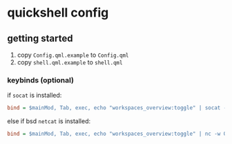 # quickshell config

## getting started

1. copy `Config.qml.example` to `Config.qml`
2. copy `shell.qml.example` to `shell.qml`

### keybinds (optional)

if `socat` is installed:

```ini
bind = $mainMod, Tab, exec, echo "workspaces_overview:toggle" | socat - UNIX-CONNECT:/run/user/1000/quickshell.sock
```

else if bsd `netcat` is installed:

```ini
bind = $mainMod, Tab, exec, echo "workspaces_overview:toggle" | nc -w 0 -U /run/user/1000/quickshell.sock
```
